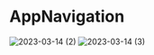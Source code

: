 # AppNavigation
 
![2023-03-14 (2)](https://user-images.githubusercontent.com/111579457/225017473-9c0b47c4-96ec-4361-a695-a816889f8510.png)
![2023-03-14 (3)](https://user-images.githubusercontent.com/111579457/225017478-99911ef4-8de1-43bf-ae94-4a43b8957b60.png)

